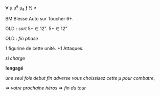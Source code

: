 ∀
μ
μ<sup>e</sup>
μ<sub>a</sub>
ƒ
½
≠

BM Blesse Auto sur Toucher 6+.

OLD : _sort_ 5+ ∈ 12".
5+ ∈ 12"

OLD : _fin phase_

1 figurine de cette unité. +1 Attaques.

_si charge_

__!engagé__

_une seul fois_
_debut_
_fin_
_adverse_
_vous choissisez cette μ pour combatre_,

=> _votre prochaine héros_
=> _fin du tour_



